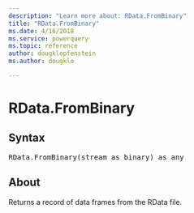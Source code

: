 ```yaml
---
description: "Learn more about: RData.FromBinary"
title: "RData.FromBinary"
ms.date: 4/16/2018
ms.service: powerquery
ms.topic: reference
author: dougklopfenstein
ms.author: dougklo

---
```

# RData.FromBinary

## Syntax

<pre>
RData.FromBinary(stream as binary) as any  
</pre>

## About  
Returns a record of data frames from the RData file.  
  
